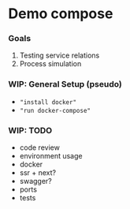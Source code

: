 # Demo compose

### Goals 

1. Testing service relations
2. Process simulation

### WIP: General Setup (pseudo)

- `"install docker"`
- `"run docker-compose"`

### WIP: TODO
- code review
- environment usage
- docker
- ssr + next?
- swagger?
- ports
- tests

